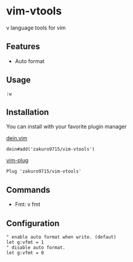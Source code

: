 # vim-vtools

v language tools for vim

## Features

- Auto format

## Usage

```
:w
```

## Installation

You can install with your favorite plugin manager

[dein.vim](https://github.com/Shougo/dein.vim)

```viml
dein#add('zakuro9715/vim-vtools')
```

[vim-plug](https://github.com/junegunn/vim-plug)

```viml
Plug 'zakuro9715/vim-vtools'
```

## Commands

- Fmt: v fmt

## Configuration

```
" enable auto format when write. (defaut)
let g:vfmt = 1
" disable auto format.
let g:vfmt = 0
```
